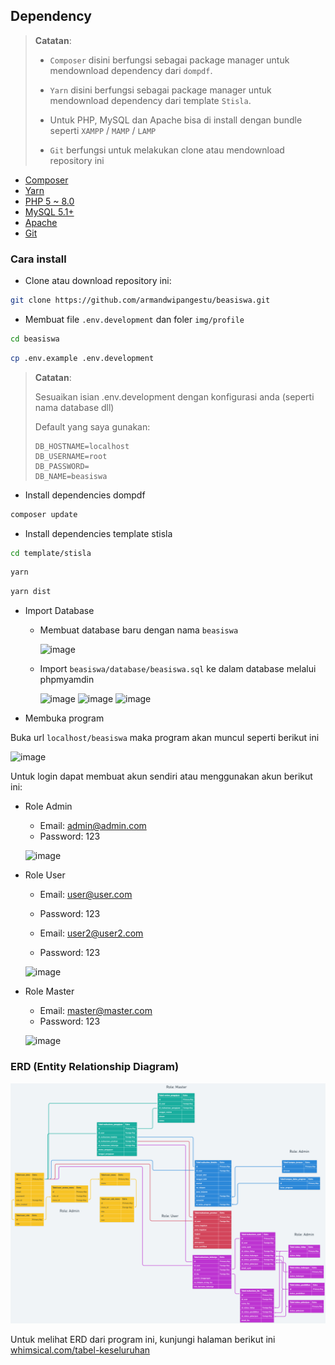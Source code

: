 ## Dependency

> **Catatan**:
>
> -   `Composer` disini berfungsi sebagai package manager untuk mendownload dependency dari `dompdf`.
>
> -   `Yarn` disini berfungsi sebagai package manager untuk mendownload dependency dari template `Stisla`.
>
> -   Untuk PHP, MySQL dan Apache bisa di install dengan bundle seperti `XAMPP` / `MAMP` / `LAMP`
>
> -   `Git` berfungsi untuk melakukan clone atau mendownload repository ini

-   [Composer](https://getcomposer.org/download/)
-   [Yarn](https://yarnpkg.com/)
-   [PHP 5 ~ 8.0](https://www.php.net/releases/8.0/en.php)
-   [MySQL 5.1+](https://downloads.mysql.com/archives/community/)
-   [Apache](https://httpd.apache.org/)
-   [Git](https://git-scm.com/downloads)

### Cara install

-   Clone atau download repository ini:

```sh
git clone https://github.com/armandwipangestu/beasiswa.git
```

-   Membuat file `.env.development` dan foler `img/profile`

```sh
cd beasiswa
```

```sh
cp .env.example .env.development
```

> **Catatan**:
>
> Sesuaikan isian .env.development dengan konfigurasi anda (seperti nama database dll)
>
> Default yang saya gunakan:
> ```
> DB_HOSTNAME=localhost
> DB_USERNAME=root
> DB_PASSWORD=
> DB_NAME=beasiswa
> ```
-   Install dependencies dompdf

```sh
composer update
```

-   Install dependencies template stisla

```sh
cd template/stisla
```

```sh
yarn
```

```sh
yarn dist
```

-   Import Database

    -   Membuat database baru dengan nama `beasiswa`

        ![image](https://github.com/armandwipangestu/beasiswa/assets/64394320/1d206dfe-72ca-41c9-86be-370f5bb82ac4)

    -   Import `beasiswa/database/beasiswa.sql` ke dalam database melalui phpmyamdin

        ![image](https://github.com/armandwipangestu/beasiswa/assets/64394320/b24c8e8c-18b1-41a5-a73d-f54024346b1d)
        ![image](https://github.com/armandwipangestu/beasiswa/assets/64394320/704ca427-bd6d-4f23-93e9-0767b3b11868)
        ![image](https://github.com/armandwipangestu/beasiswa/assets/64394320/22947ae4-b346-45a5-bd38-cbea86c21c31)

-   Membuka program

Buka url `localhost/beasiswa` maka program akan muncul seperti berikut ini

![image](https://github.com/armandwipangestu/beasiswa/assets/64394320/f8bf341d-5db4-4320-8acc-4b04d4fa7f0f)

Untuk login dapat membuat akun sendiri atau menggunakan akun berikut ini:

-   Role Admin

    -   Email: admin@admin.com
    -   Password: 123

    ![image](https://github.com/armandwipangestu/beasiswa/assets/64394320/ef82c78c-2fff-410a-949d-a66670a2641d)

-   Role User

    -   Email: user@user.com
    -   Password: 123

    -   Email: user2@user2.com
    -   Password: 123

    ![image](https://github.com/armandwipangestu/beasiswa/assets/64394320/90203ade-ac40-4fb2-90d7-e4e09a2d34f8)

- Role Master

    -   Email: master@master.com
    -   Password: 123

    ![image](https://github.com/armandwipangestu/beasiswa/assets/64394320/da64be8e-3fcf-406d-8717-03878956d292)

### ERD (Entity Relationship Diagram)

![image](erd/tabel_keseluruhan.png)

Untuk melihat ERD dari program ini, kunjungi halaman berikut ini [whimsical.com/tabel-keseluruhan](https://whimsical.com/tabel-keseluruhan-UbTUmg9vvBiZaeJ61G8pQR)